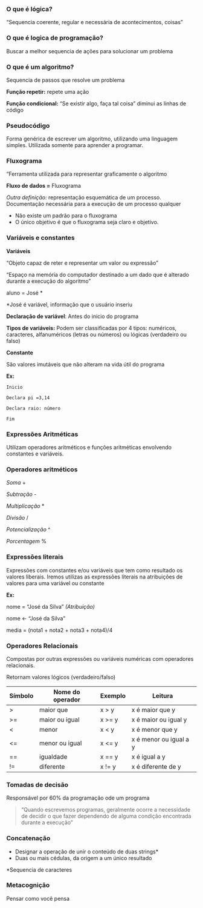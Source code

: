 ### **O que é lógica?**

“Sequencia coerente, regular e necessária de acontecimentos, coisas”

### **O que é logica de programação?**

Buscar a melhor sequencia de ações para solucionar um problema

### **O que é um algoritmo?**

Sequencia de passos que resolve um problema

**Função repetir:** repete uma ação

**Função condicional:** “Se existir algo, faça tal coisa” diminui as linhas de código

### **Pseudocódigo**

Forma genérica de escrever um algoritmo, utilizando uma linguagem simples. Utilizada somente para aprender a programar.

### **Fluxograma**

“Ferramenta utilizada para representar graficamente o algoritmo

**Fluxo de dados =** Fluxograma

*Outra definição:* representação esquemática de um processo. Documentação necessária para a execução de um processo qualquer

- Não existe um padrão para o fluxograma
- O único objetivo é que o fluxograma seja claro e objetivo.

### **Variáveis e constantes**

**Variáveis**

“Objeto capaz de reter e representar um valor ou expressão”

“Espaço na memória do computador destinado a um dado que é alterado durante a execução do algoritmo”

aluno = José *

*José é variável, informação que o usuário inseriu 

**Declaração de variável**: Antes do inicio do programa

**Tipos de variáveis:** Podem ser classificadas por 4 tipos: numéricos, caracteres, alfanuméricos (letras ou números) ou lógicas (verdadeiro ou falso)

**Constante**

São valores imutáveis que não alteram na vida útil do programa

**Ex:** 

`Inicio`

`Declara pi =3,14`

`Declara raio: número`

`Fim`

### **Expressões Aritméticas**

Utilizam operadores aritméticos e funções aritméticas envolvendo constantes e variáveis.

### **Operadores aritméticos**

*Soma* +

*Subtração* -

*Multiplicação* *

*Divisão* / 

*Potencialização* ^

*Porcentagem* %

### Expressões literais

Expressões com constantes e/ou variáveis que tem como resultado os valores liberais. Iremos utilizas as expressões literais na atribuições de valores para uma variável ou constante

**Ex:**

nome = “José da Silva” *(Atribuição)*

nome ← “José da Silva”

media = (nota1 + nota2 + nota3 + nota4)/4 

### Operadores Relacionais

Compostas por outras expressões ou variáveis numéricas com operadores relacionais.

Retornam valores lógicos (verdadeiro/falso) 

| Símbolo | Nome do operador | Exemplo | Leitura |
| --- | --- | --- | --- |
| > | maior que | x > y | x é maior que y |
| >= | maior ou igual | x >= y | x é maior ou igual y |
| < | menor | x < y | x é menor que y |
| <= | menor ou igual | x <= y | x é menor ou igual a y |
| == | igualdade | x == y | x é igual a y |
| != | diferente | x != y | x é diferente de y |

### Tomadas de decisão

Responsável por 60% da programação ode um programa

> “Quando escrevemos programas, geralmente ocorre a necessidade de decidir o que fazer dependendo de alguma condição encontrada durante a execução”
> 

### Concatenação

- Designar a operação de unir o conteúdo de duas strings*
- Duas ou mais cédulas, da origem a um único resultado

*Sequencia de caracteres

### Metacognição

Pensar como você pensa
